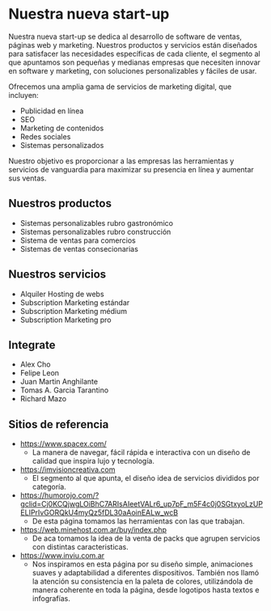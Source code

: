 # Nuestra nueva start-up

Nuestra nueva start-up se dedica al desarrollo de software de ventas, páginas web y marketing. Nuestros productos y servicios están diseñados para satisfacer las necesidades específicas de cada cliente, el segmento al que apuntamos son pequeñas y medianas empresas que necesiten innovar en software y marketing, con soluciones personalizables y fáciles de usar. 

Ofrecemos una amplia gama de servicios de marketing digital, que incluyen:

- Publicidad en línea
- SEO
- Marketing de contenidos
- Redes sociales
- Sistemas personalizados

Nuestro objetivo es proporcionar a las empresas las herramientas y servicios de vanguardia para maximizar su presencia en línea y aumentar sus ventas.

## Nuestros productos

- Sistemas personalizables rubro gastronómico
- Sistemas personalizables rubro construcción
- Sistema de ventas para comercios
- Sistemas de ventas consecionarias

## Nuestros servicios

- Alquiler Hosting de webs
- Subscription Marketing estándar
- Subscription Marketing médium
- Subscription Marketing pro

## Integrate

- Alex Cho
- Felipe Leon
- Juan Martin Anghilante
- Tomas A. Garcia Tarantino
- Richard Mazo

## Sitios de referencia

- https://www.spacex.com/ 
    - La manera de navegar, fácil rápida e interactiva con un diseño de calidad que inspira lujo y tecnología.
- https://imvisioncreativa.com 
    - El segmento al que apunta, el diseño idea de servicios divididos por categoría.
- https://humorojo.com/?gclid=Cj0KCQjwgLOiBhC7ARIsAIeetVALr6_up7pF_m5F4c0j0SGtxyoLzUPELIPrIvGORQkU4myQz5fDL30aAoinEALw_wcB 
    - De esta página tomamos las herramientas con las que trabajan.
- https://web.minehost.com.ar/buy/index.php
    - De aca tomamos la idea de la venta de packs que agrupen servicios con distintas caracteristicas.
- https://www.inviu.com.ar
    - Nos inspiramos en esta página por su diseño simple, animaciones suaves y adaptabilidad a diferentes dispositivos. También nos llamó la atención su consistencia en la paleta de colores, utilizándola de manera coherente en toda la página, desde logotipos hasta textos e infografías.